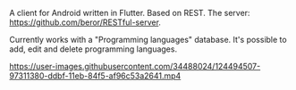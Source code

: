 A client for Android written in Flutter. Based on REST. The server: https://github.com/beror/RESTful-server.

Currently works with a "Programming languages" database. It's possible to add, edit and delete programming languages.

https://user-images.githubusercontent.com/34488024/124494507-97311380-ddbf-11eb-84f5-af96c53a2641.mp4
